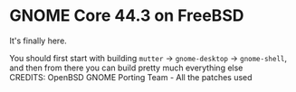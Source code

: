 # GNOME Core 44.3 on FreeBSD
It's finally here.

You should first start with building `mutter` -> `gnome-desktop` -> `gnome-shell`, and then from there you can build pretty much everything else
<br>
CREDITS:
OpenBSD GNOME Porting Team - All the patches used
